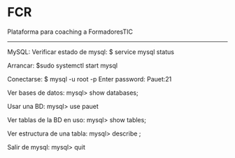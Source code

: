 # FCR
Plataforma para coaching a FormadoresTIC

-----------------------------------------
MySQL:
Verificar estado de mysql:
$ service mysql status

Arrancar:
$sudo systemctl start mysql

Conectarse:
$ mysql -u root -p
Enter password: Pauet:21

Ver bases de datos:
mysql> show databases;

Usar una BD:
mysql> use pauet

Ver tablas de la BD en uso:
mysql> show tables;

Ver estructura de una tabla:
mysql> describe <tabla>;

Salir de mysql:
mysql> quit